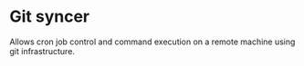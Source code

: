 # Git syncer
Allows cron job control and command execution on a remote machine using git infrastructure.
